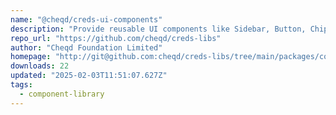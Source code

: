 ```yaml
---
name: "@cheqd/creds-ui-components"
description: "Provide reusable UI components like Sidebar, Button, Chip, and Modal for Svelte."
repo_url: "https://github.com/cheqd/creds-libs"
author: "Cheqd Foundation Limited"
homepage: "http://git@github.com:cheqd/creds-libs/tree/main/packages/components"
downloads: 22
updated: "2025-02-03T11:51:07.627Z"
tags: 
  - component-library
---
```

